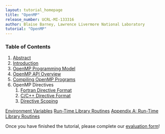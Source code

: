 ```yaml
---
layout: tutorial_homepage
title: "OpenMP"
release_number: UCRL-MI-133316
author: Blaise Barney, Lawrence Livermore National Laboratory
tutorial: "OpenMP"
---
```


### Table of Contents

1. [Abstract](abstract)
2. [Introduction](introduction)
3. [OpenMP Programming Model](programming_model)
4. [OpenMP API Overview](api_overview)
5. [Compiling OpenMP Programs](compiling)
6. OpenMP Directives
    1. [Fortran Directive Format](fortran_directive_format.md)
    2. [C/C++ Directive Format](c_directive_format.md)
    3. [Directive Scoping](directive_scoping.md)


[Environment Variables](env_vars)
[Run-Time Library Routines](run_time_routines)
[Appendix A: Run-Time Library Routines](appendix_a)

Once you have finished the tutorial, please complete our [evaluation form](https://hpc.llnl.gov/training/tutorials/evaluation-form)!
